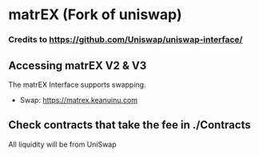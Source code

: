 # matrEX (Fork of uniswap)

### Credits to https://github.com/Uniswap/uniswap-interface/

## Accessing matrEX V2 & V3

The matrEX Interface supports swapping.

- Swap: https://matrex.keanuinu.com

## Check contracts that take the fee in ./Contracts

All liquidity will be from UniSwap 

